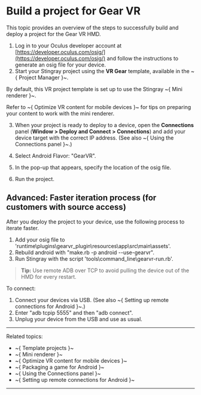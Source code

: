 # Build a project for Gear VR

This topic provides an overview of the steps to successfully build and deploy a project for the Gear VR HMD.

1. Log in to your Oculus developer account at [https://developer.oculus.com/osig/](https://developer.oculus.com/osig/) and follow the instructions to generate an osig file for your device.
2. Start your Stingray project using the **VR Gear** template, available in the ~{ Project Manager }~.

  By default, this VR project template is set up to use the Stingray ~{ Mini renderer }~.

  Refer to ~{ Optimize VR content for mobile devices }~ for tips on preparing your content to work with the mini renderer.

3. When your project is ready to deploy to a device, open the **Connections** panel (**Window > Deploy and Connect > Connections**) and add your device target with the correct IP address.
  (See also ~{ Using the Connections panel }~.)

4. Select Android Flavor: "GearVR".
5. In the pop-up that appears, specify the location of the osig file.
6. Run the project.

## Advanced: Faster iteration process (for customers with source access)

After you deploy the project to your device, use the following process to iterate faster.

1. Add your osig file to 'runtime\plugins\gearvr_plugin\resources\app\src\main\assets'.
2. Rebuild android with "make.rb -p android --use-gearvr".
3. Run Stingray with the script 'tools\command_line\gearvr-run.rb'.

> **Tip:** Use remote ADB over TCP to avoid pulling the device out of the HMD for every restart.

To connect:

1. Connect your devices via USB. (See also ~{ Setting up remote connections for Android }~.)
2. Enter "adb tcpip 5555" and then "adb connect".
3. Unplug your device from the USB and use as usual.

---
Related topics:
- ~{ Template projects }~
- ~{ Mini renderer }~
- ~{ Optimize VR content for mobile devices }~
- ~{ Packaging a game for Android }~
- ~{ Using the Connections panel }~
- ~{ Setting up remote connections for Android }~
---
